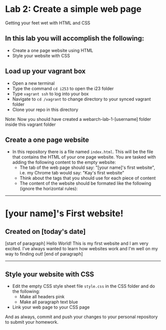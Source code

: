# Lab 2: Create a simple web page
Getting your feet wet with HTML and CSS

## In this lab you will accomplish the following:
 - Create a one page website using HTML
 - Style your website with CSS
 
## Load up your vagrant box
 - Open a new terminal
 - Type the command ```cd i253``` to open the i23 folder
 - Type ```vagrant ssh``` to log into your box
 - Navigate to ```cd /vagrant``` to change directory to your synced vagrant folder
 - Clone your repo in this directory
 
Note: Now you should have created a webarch-lab-1-[username] folder inside this vagrant folder

## Create a one page website
 - In this repository there is a file named `index.html`. This will be the file that contains the HTML of your one page website. You are tasked with adding the following content to the empty website:
   - The tab of the web page should say: "[your name]'s first website", i.e. my Chrome tab would say: "Kay's first website"
   	- Think about the tags that you should use for each piece of content
    - The content of the website should be formated like the following (ignore the horizontal rules):

---
# [your name]'s First website!
## Created on [today's date]

[start of paragraph]
    	Hello World! This is my first website and I am very excited. I've always wanted to learn how websites work and I'm well on my way to finding out!
[end of paragraph]

---

## Style your website with CSS
 - Edit the empty CSS style sheet file `style.css` in the CSS folder and do the following:
 	- Make all headers pink
 	- Make all paragraph text blue
 - Link your web page to your CSS page

And as always, commit and push your changes to your personal repository to submit your homework.




